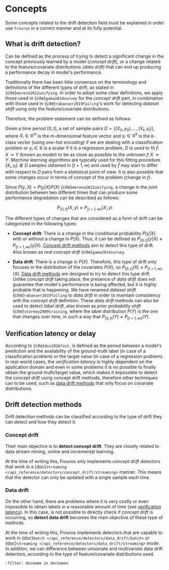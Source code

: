 # Concepts

Some concepts related to the drift detection field must be explained in order use `frouros` in a correct manner and at its fully potential.

## What is drift detection?

Can be defined as the process of trying to detect a significant change in the concept previously learned by a model (*concept drift*), or a change related to the feature/covariate distributions (*data drift*) that can end up producing a performance decay in model's performance.

Traditionally there has been little consensus on the terminology and definitions of the
different types of drift, as stated in {cite}`moreno2012unifying`. In order to adopt some
clear definitions, we apply those used in {cite}`gama2014survey` for the *concept drift* part, in combination with those used in {cite}`rabanser2019failing`'s work
for detecting *dataset shift* using only the feature/covariate distributions.

Therefore, the problem statement can be defined as follows:

Given a time period ${[0, t]}$, a set of sample-pairs ${D=\{(X_{0}, y_{0}),...,(X_{t}, y_{t})\}}$, where ${X_{i} \in \mathbb{R}^{m}}$ is the ${m}$-dimensional feature vector and ${y_{i} \in \mathbb{R}^{k}}$ is the ${k}$-class vector (using *one-hot encoding*) if we are dealing with a classification problem or ${y_{i} \in \mathbb{R}}$ is a scalar if it is a regression problem, ${D}$ is used to fit ${\hat{f} \colon X \to Y}$ (known as model) to be as close as possible to the unknown ${{f} \colon X \to Y}$. *Machine learning* algorithms are typically used for this fitting procedure. 
${(X_{i}, y_{i}) \notin D}$ samples obtained in ${[t+1, \infty)}$ and used by ${\hat{f}}$ may start to differ with respect to ${D}$ pairs from a statistical point of view. It is also possible that some changes occur in terms of concept of the problem (change in ${f}$).

Since ${P(y, X) = P(y|X) P(X)}$ {cite}`moreno2012unifying`, a change in the joint distribution between two different times that can produce some performance degradation can be described as follows:

$$
P_{[0, t]}(X, y) \neq P_{[t+1, \infty)}(X, y)
$$

The different types of changes that are considered as a form of drift can be categorized in the following types:

- **Concept drift**: There is a change in the conditional probability $P(y|X)$ with or without a change in ${P(X)}$. Thus, it can be defined as ${P_{[0, t]}(y|X) \neq P_{[t+1, \infty)}(y|X)}$. [Concept drift methods](#concept-drift) aim to detect this type of drift. Also known as *real concept drift* {cite}`gama2014survey`.

- **Data drift**: There is a change in ${P(X)}$. Therefore, this type of drift only focuses in the distribution of the covariates ${P(X)}$, so
${P_{[0, t]}(X) \neq P_{[t+1, \infty)}(X)}$. [Data drift methods](#data-drift) are designed to try to detect this type drift. Unlike *concept drift* taking place, the presence of *data drift* does not guarantee that model's performance is being affected, but it is highly probable that is happening. We have renamed *dataset shift* {cite}`rabanser2019failing` to *data drift*
in order to maintain consistency with the *concept drift* definition. These *data drift* methods can also be used to detect *label drift*, also known as *prior probability shift* {cite}`storkey2009training`, where the label distribution ${P(Y)}$ is the one that changes over time, in such a way that ${P_{[0, t]}(Y) \neq P_{[t+1, \infty)}(Y)}$.

## Verification latency or delay

According to {cite}`dos2016fast`, is defined as the period between a model's prediction and the availability of the ground-truth label (in case of a classification problem) or the target value (in case of a regression problem).
In real-world cases, the *verification latency* is highly dependent on the application domain and even in some problems it is no possible to finally obtain the ground-truth/target value, which makes it impossible to detect the *concept drift* using concept drift methods, therefore other techniques can to be used, such as [data drift methods](#data-drift) that only focus on covariate distributions.

## Drift detection methods

Drift detection methods can be classified according to the type of drift they can detect and how they detect it.

### Concept drift

Their main objective is to **detect concept drift**. They are closely related to data stream mining, online and incremental learning. 

At the time of writing this, Frouros only implements *concept drift* detectors that work in a {doc}`streaming </api_reference/detectors/concept_drift/streaming>` manner. This means that the detector can only be updated with a single sample each time. 

### Data drift

On the other hand, there are problems where it is very costly or even impossible to obtain labels in a reasonable amount of time (see [verification latency](#verification-latency-or-delay)). In this case, is not possible to directly check if *concept drift* is occurring, so **detect data drift** becomes the main objective of these type of methods.

At the time of writing this, Frouros implements detectors that are capable to work in {doc}`batch </api_reference/detectors/data_drift/batch>` or {doc}`streaming </api_reference/detectors/data_drift/streaming>` mode. In addition, we can difference between univariate and multivariate data drift detectors, according to the type of feature/covariate distributions used.
```{bibliography}
:filter: docname in docnames
```
